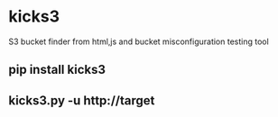 # kicks3
S3 bucket finder from html,js and bucket misconfiguration testing tool

## pip install kicks3

## kicks3.py -u http://target
